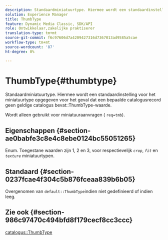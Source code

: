 ```yaml
---
description: Standaardminiatuurtype. Hiermee wordt een standaardinstelling voor het miniatuurtype opgegeven voor het geval dat een bepaalde catalogusrecord geen geldige waarde voor ThumbType-catalogus bevat.
solution: Experience Manager
title: ThumbType
feature: Dynamic Media Classic, SDK/API
role: Ontwikkelaar,zakelijke praktiserer
translation-type: tm+mt
source-git-commit: f6c97606d7a4209427316d7367013ad9585a5cae
workflow-type: tm+mt
source-wordcount: '87'
ht-degree: 0%

---
```



# ThumbType{#thumbtype}

Standaardminiatuurtype. Hiermee wordt een standaardinstelling voor het miniatuurtype opgegeven voor het geval dat een bepaalde catalogusrecord geen geldige catalogus bevat::ThumbType-waarde.

Wordt alleen gebruikt voor miniatuuraanvragen ( `req=tmb`).

## Eigenschappen {#section-ae0babfe3c8e4c8ebe0124bc55051265}

Enum. Toegestane waarden zijn 1, 2 en 3, voor respectievelijk *`crop`*, *`fit`* en *`texture`* miniatuurtypen.

## Standaard {#section-0237fcae4f304c5b876fceaa839b6b05}

Overgenomen van `default::ThumbType`indien niet gedefinieerd of indien leeg.

## Zie ook {#section-986c97470c494bfd8f179cecf8cc3ccc}

[catalogus::ThumbType](../../../../../is-api/image-catalog/image-serving-api-ref/c-image-catalog-reference/c-image-svg-data-reference/c-image-data-reference/r-thumbtype-cat.md#reference-41149ddffc8749cba2f8d9c8e2611e03)
